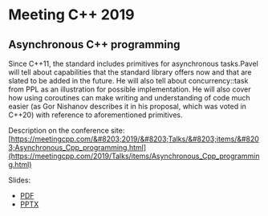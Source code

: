 # Meeting C++ 2019

## Asynchronous C++ programming

Since C++11, the standard includes primitives for asynchronous tasks.Pavel will tell about capabilities that the standard library offers now and that are slated to be added in the future. He will also tell about concurrency::task from PPL as an illustration for possible implementation. He will also cover how using coroutines can make writing and understanding of code much easier (as Gor Nishanov describes it in his proposal, which was voted in C++20) with reference to aforementioned primitives.

Description on the conference site:<br/>
[https://meetingcpp.com/&#8203;2019/&#8203;Talks/&#8203;items/&#8203;Asynchronous_Cpp_programming.html](https://meetingcpp.com/2019/Talks/items/Asynchronous_Cpp_programming.html)

Slides:
* [PDF](Asynchronous%20programming%20in%20C++.pdf)
* [PPTX](Asynchronous%20programming%20in%20C++.pptx)
